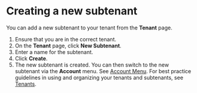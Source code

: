 # Creating a new subtenant

<head>
  <meta name="guidename" content="Flow"/>
  <meta name="context" content="GUID-916cb02a-5a80-4992-91eb-3a05f0e14cb4"/>
</head>


You can add a new subtenant to your tenant from the **Tenant** page.

1.  Ensure that you are in the correct tenant.
2.  On the **Tenant** page, click **New Subtenant**.
3.  Enter a name for the subtenant.
4.  Click **Create**.
5.  The new subtenant is created. You can then switch to the new subtenant via the **Account** menu. See [Account Menu](c-flo-Tenant_menu_de6da113-3aab-4c23-aff0-5e42908b3536.md). For best practice guidelines in using and organizing your tenants and subtenants, see [Tenants](c-flo-Tenants_770f70ef-b441-4f1b-b565-2f87430e28f2.md).